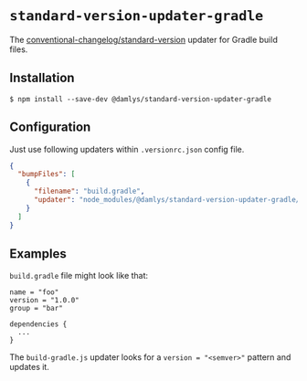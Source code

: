 # `standard-version-updater-gradle`

The
[conventional-changelog/standard-version](https://github.com/conventional-changelog/standard-version)
updater for Gradle build files.

## Installation

```shell
$ npm install --save-dev @damlys/standard-version-updater-gradle
```

## Configuration

Just use following updaters within
`.versionrc.json` config file.

```json
{
  "bumpFiles": [
    {
      "filename": "build.gradle",
      "updater": "node_modules/@damlys/standard-version-updater-gradle/dist/build-gradle.js"
    }
  ]
}
```

## Examples

`build.gradle` file might look like that:

```text
name = "foo"
version = "1.0.0"
group = "bar"

dependencies {
  ...
}
```

The `build-gradle.js` updater looks for
a `version = "<semver>"` pattern and updates it.
